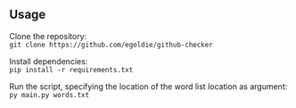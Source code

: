 ## Usage

Clone the repository:  
`git clone https://github.com/egoldie/github-checker`

Install dependencies:  
`pip install -r requirements.txt`

Run the script, specifying the location of the word list location as argument:  
`py main.py words.txt`